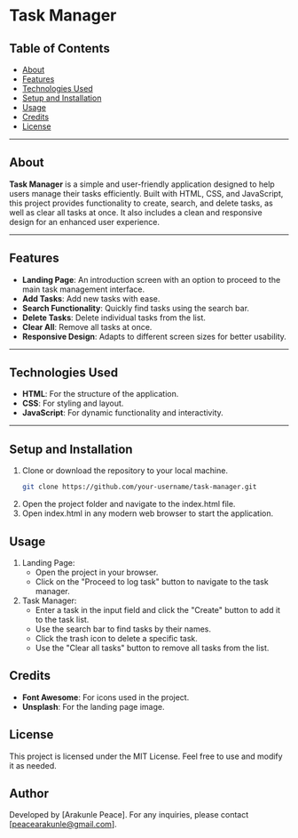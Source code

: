 # Task Manager

## Table of Contents
- [About](#about)
- [Features](#features)
- [Technologies Used](#technologies-used)
- [Setup and Installation](#setup-and-installation)
- [Usage](#usage)
- [Credits](#credits)
- [License](#license)

---

## About
**Task Manager** is a simple and user-friendly application designed to help users manage their tasks efficiently. Built with HTML, CSS, and JavaScript, this project provides functionality to create, search, and delete tasks, as well as clear all tasks at once. It also includes a clean and responsive design for an enhanced user experience.

---

## Features
- **Landing Page**: An introduction screen with an option to proceed to the main task management interface.
- **Add Tasks**: Add new tasks with ease.
- **Search Functionality**: Quickly find tasks using the search bar.
- **Delete Tasks**: Delete individual tasks from the list.
- **Clear All**: Remove all tasks at once.
- **Responsive Design**: Adapts to different screen sizes for better usability.

---

## Technologies Used
- **HTML**: For the structure of the application.
- **CSS**: For styling and layout.
- **JavaScript**: For dynamic functionality and interactivity.

---

## Setup and Installation
1. Clone or download the repository to your local machine.
   ```bash
   git clone https://github.com/your-username/task-manager.git
2. Open the project folder and navigate to the index.html file.
3. Open index.html in any modern web browser to start the application.

## Usage
1. Landing Page:
    - Open the project in your browser.
    - Click on the "Proceed to log task" button to navigate to the task manager.
2. Task Manager:
    - Enter a task in the input field and click the "Create" button to add it to the task list.
    - Use the search bar to find tasks by their names.
    - Click the trash icon to delete a specific task.
    - Use the "Clear all tasks" button to remove all tasks from the list.



## Credits
- **Font Awesome**: For icons used in the project.
- **Unsplash**: For the landing page image.


## License
This project is licensed under the MIT License. Feel free to use and modify it as needed.

## Author
Developed by [Arakunle Peace]. For any inquiries, please contact [peacearakunle@gmail.com].


